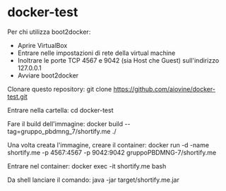 # docker-test
Per chi utilizza boot2docker:
 - Aprire VirtualBox
 - Entrare nelle impostazioni di rete della virtual machine
 - Inoltrare le porte TCP 4567 e 9042 (sia Host che Guest) sull'indirizzo 127.0.0.1
 - Avviare boot2docker

Clonare questo repository:
git clone https://github.com/aiovine/docker-test.git

Entrare nella cartella:
cd docker-test

Fare il build dell'immagine:
docker build --tag=gruppo_pbdmng_7/shortify.me ./

Una volta creata l'immagine, creare il container: 
docker run -d -name shortify.me -p 4567:4567 -p 9042:9042 gruppoPBDMNG-7/shortify.me

Entrare nel container:
docker exec -it shortify.me bash

Da shell lanciare il comando:
java -jar target/shortify.me.jar
